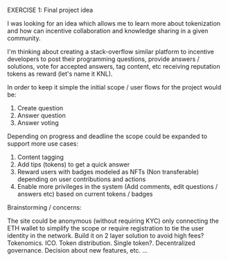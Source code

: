 

EXERCISE 1: Final project idea

I was looking for an idea which allows me to learn more about tokenization and how can incentive collaboration and knowledge sharing in a given community.

I'm thinking about creating a stack-overflow similar platform to incentive developers to post their programming questions, provide answers / solutions, vote for accepted answers, tag content, etc receiving reputation tokens as reward (let's name it KNL).

In order to keep it simple the initial scope / user flows for the project would be:

1) Create question
2) Answer question
3) Answer voting

Depending on progress and deadline the scope could be expanded to support more use cases:

1) Content tagging
2) Add tips (tokens) to get a quick answer
3) Reward users with badges modeled as NFTs (Non transferable) depending on user contributions and actions
4) Enable more privileges in the system (Add comments, edit questions / answers etc) based on current tokens / badges


Brainstorming / concerns:

The site could be anonymous (without requiring KYC) only connecting the ETH wallet to simplify the scope or require registration to tie the user identity in the network.
Build it on 2 layer solution to avoid high fees?
Tokenomics. ICO. Token distribution. Single token?.
Decentralized governance. Decision about new features, etc.
...
